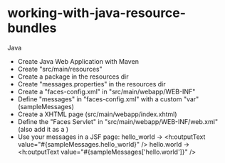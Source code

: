 working-with-java-resource-bundles
==================================

Java
- Create Java Web Application with Maven
- Create "src/main/resources"
- Create a package in the resources dir
- Create "messages.properties" in the resources dir
- Create a "faces-config.xml" in "src/main/webapp/WEB-INF"
- Define "messages" in "faces-config.xml" with a custom "var" (sampleMessages)
- Create a XHTML page (src/main/webapp/index.xhtml)
- Define the "Faces Servlet" in "src/main/webapp/WEB-INF/web.xml" (also add it as a <welcome-file>)
- Use your messages in a JSF page:
hello_world ->
<h:outputText value="#{sampleMessages.hello_world}" />
hello.world ->
<h:outputText value="#{sampleMessages['hello.world']}" />
